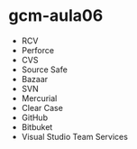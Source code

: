 # gcm-aula06

* RCV
* Perforce
* CVS
* Source Safe
* Bazaar
* SVN
* Mercurial
* Clear Case
* GitHub
* Bitbuket
* Visual Studio Team Services
